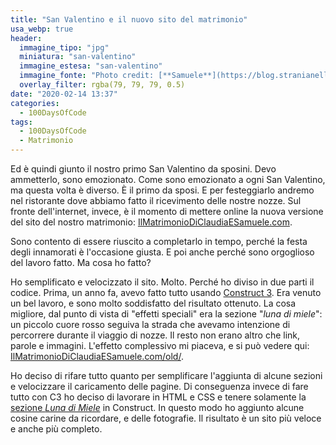 ```yaml
---
title: "San Valentino e il nuovo sito del matrimonio"
usa_webp: true
header:
  immagine_tipo: "jpg"
  miniatura: "san-valentino"
  immagine_estesa: "san-valentino"
  immagine_fonte: "Photo credit: [**Samuele**](https://blog.stranianelli.com/)"
  overlay_filter: rgba(79, 79, 79, 0.5)
date: "2020-02-14 13:37"
categories:
  - 100DaysOfCode
tags:
  - 100DaysOfCode
  - Matrimonio
---
```


Ed è quindi giunto il nostro primo San Valentino da sposini. Devo ammetterlo, sono emozionato. Come sono emozionato a ogni San Valentino, ma questa volta è diverso. È il primo da sposi. E per festeggiarlo andremo nel ristorante dove abbiamo fatto il ricevimento delle nostre nozze. Sul fronte dell'internet, invece, è il momento di mettere online la nuova versione del sito del nostro matrimonio: [IlMatrimonioDiClaudiaESamuele.com](https://www.ilmatrimoniodiclaudiaesamuele.com/).

Sono contento di essere riuscito a completarlo in tempo, perché la festa degli innamorati è l'occasione giusta. E poi anche perché sono orgoglioso del lavoro fatto. Ma cosa ho fatto?

Ho semplificato e velocizzato il sito. Molto. Perché ho diviso in due parti il codice. Prima, un anno fa, avevo fatto tutto usando [Construct 3](https://www.construct.net/). Era venuto un bel lavoro, e sono molto soddisfatto del risultato ottenuto. La cosa migliore, dal punto di vista di "effetti speciali" era la sezione "_luna di miele_": un piccolo cuore rosso seguiva la strada che avevamo intenzione di percorrere durante il viaggio di nozze. Il resto non erano altro che link, parole e immagini. L'effetto complessivo mi piaceva, e si può vedere qui: [IlMatrimonioDiClaudiaESamuele.com/old/](https://www.ilmatrimoniodiclaudiaesamuele.com/old/).

Ho deciso di rifare tutto quanto per semplificare l'aggiunta di alcune sezioni e velocizzare il caricamento delle pagine. Di conseguenza invece di fare tutto con C3 ho deciso di lavorare in HTML e CSS e tenere solamente la [sezione _Luna di Miele_](https://www.ilmatrimoniodiclaudiaesamuele.com/luna-di-miele/index.html) in Construct. In questo modo ho aggiunto alcune cosine carine da ricordare, e delle fotografie. Il risultato è un sito più veloce e anche più completo.
